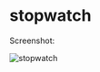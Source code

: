 # stopwatch
Screenshot:

![stopwatch](https://user-images.githubusercontent.com/81694983/118547911-4d408f80-b777-11eb-93d3-3a8ba42bf8d9.png)


